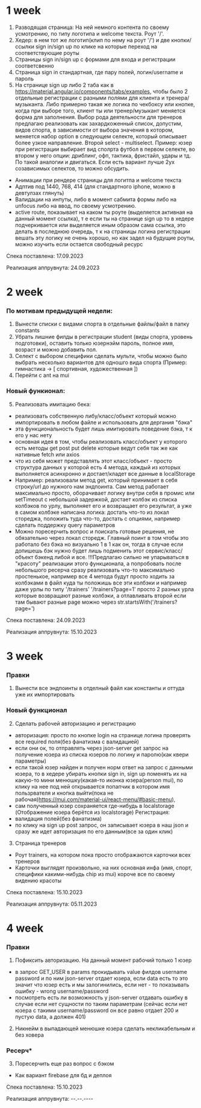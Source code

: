 # 1 week

1. Разводящая страница: На ней немного контента по своему усмотрению, по типу логотипа и welcome текста. Роут '/'.
2. Хедер: в нем тот же логотип(клип по нему на роут '/') и две кнопки/ссылки sign in/sign up по клике на которые переход на соответствующие роуты
3. Страницы sign in/sign up с формами для входа и регистрации соответсвенно
4. Страница sign in стандартная, где пару полей, логин/username и пароль
5. На странице sign up либо 2 таба как в https://material.angular.io/components/tabs/examples, чтобы было 2 отдельные регистрации с разными полями для клиента и тренера/музыканта.
   Либо примерно такая же логика по чекбоксу или кнопке, когда при выборе того, клиент ты или тренер/музыкант меняется форма для заполнения.
   Выбор рода деятельности для тренеров предлагаю реализовать как захардкоженный список, допустим, видов спорта, в зависимости от выбора значения в котором, меняется набор option в следующем селекте, который описывает
   более узкое направление. Второй select - multiselect. Пример: юзер при регистрации выбирает вид сполрта футбол в первом селекте, во втором у него опции: дриблинг, офп, тактика,
   фристайл, удары и тд. По такой аналогии и двигаться. Если есть вариант лучше 2ух созависимых селектов, то можно обсудить.

- Анимации при рендере страницы для логитпа и welcome текста
- Адптив под 1440, 768, 414 (для стандартного iphone, можно в девтулзах глянуть)
- Валидации на инпуты, либо в момент сабмита формы либо на unfocus либо на ввод, по своему усмотрению.
- active route, показывает на каком ты роуте (выделяется активная на данный момент ссылка), т е если ты на странице sign up то в хедере подчеркивается или выделяется иным образом сама ссылка, это делать в последнюю очередь, т к на страницы логина регистрации вешать эту логику не очень хорошо, но как задел на будущие роуты, можно изучить если остается свободный ресурс

Спека поставлена: 17.09.2023

Реализация аппрувнута: 24.09.2023

# 2 week

### По мотивам предыдущей недели:

1. Вынести списки с видами спорта в отдельные файлы/файл в папку constants
2. Убрать лишние филды в регистрации student (виды спорта, уровень подготовки), оставить только юзернэйм пароль, полное имя, возраст и можно добавить пол.
3. Селект с выбором специфики сделать мульти, чтобы можно было выбрать несколько вариантов для одношго вида спорта (Пример: гимнастика -> [ спортивная, художественная ])
4. Перейти с ant на mui

### Новый функионал:

5. Реализовать имитацию бека:

- реализовать собственную либу/класс/объект который можно импортировать в любом файле и использовать для дергания "бэка"
- эта функциональность будет лишь имитировать поведение бэка, т к его у нас нету
- основная идея в том, чтобы реализовать класс/объект у которого есть методы get post put delete которые ведут себя так же как нативные fetch или axios
- что из себя может представлять этот класс/объект - просто структура данных у которой есть 4 метода, каждый из которых выполняется асинхронно и достает/кладет все данные в localStorage
- Например: реализовали метод get, который принимает в себя строку/url до нужного нам эндпоинта. Сам метод работает максимально просто, оборачивает логику внутри себя в промис или setTimeout с небольшой задержкой, достает колбэк из списка колбэков по урлу, выполняет его и возвращает его результат, а уже в самом колбэке написана логика: достать что-то из локал стореджа, положить туда что-то, достать с опциями, например сделать поддержку query параметров
- Можно поресерчить вопрос и поискать готовые решения, не обязательно через локал сторедж. Главный поинт в том чтобы это работало без бэка но визуально 1 в 1 как он, тогда в случае если допишешь бэк нужно будет лишь подменить этот сервис/класс/объект бэкенд либой и все.
  !!!Предлагаю сильно не упарываться в "красоту" реализации этого функционала, а попробовать после небольшого ресерча сразу реализовать что-то максимально простенькое, например все 4 метода будут просто ходить за колбэками в файл куда ты положишь все эти колбэки и например даже урлы по типу '/trainers' '/trainers?page=1' просто 2 разных урла которые возвращают разные колбэки, а отлавливать второй если там бывают разные page можно через str.startsWith('/trainers?page=')

Спека поставлена: 24.09.2023

Реализация аппрувнута: 15.10.2023

# 3 week

### Правки

1. Вынести все эндпоинты в отделный файл как константы и оттуда уже их импортировать

### Новый функционал

2. Сделать рабочей авторизацию и регистрацию

- авторизация: просто по кнопке login на странице логина проверять все required поля(без фанатизма с валидацией)
- если они ок, то отправлять через json-server get запрос на получение юзера из списка юзеров по логину и паролю(как квери параметры)
- если такой юзер найден и получен норм ответ на запрос с данными юзера, то в хедере убирать кнопки sign in, sign up поменять их на какую-то мини менюшку(какая-то иконка юзера(person mui), по клику на нее под ней открывается попапчик в котором имя пользрвателя и кнопка выйти(пока не рабочая)https://mui.com/material-ui/react-menu/#basic-menu),
- сам полученный юзер сохраняется где-нибудь в localstorage (Отображение юзера берётся из localstorage)
  Регистрация:
- валидация полей(без фанатизма)
- по клику на sign up post запрос, он записывает юзера в наш json и сразу же идет авторизация по его данным(все за один клик)

3. Страница тренеров

- Роут trainers, на котором пока просто отображаются карточки всех тренеров
- Карточки выглядят произвольно, на них основная инфа (имя, спорт, специфики какими-нибудь chip из mui) короче все по своему видению красоты

Спека поставлена: 15.10.2023

Реализация аппрувнута: 05.11.2023

# 4 week

### Правки

1. Пофиксить авторизацию. На данный момент рабочий только 1 юзер

- в запрос GET_USER в params прокидывать value филдов username password и по ним json-server отдает юзера, если data есть то это значит что юзер есть и мы залогинились, если нет - то показывать ошибку - wrong username/password
- посмотреть есть ли возможность у json-server отдавать ошибку в случае если нет сущности по таким параметрам (сейчас если нет юзера с такими username/password он все равно отдает 200 и пустую data, а должен 401)

2. Никнейм в выпадающей менюшке юзера сделать некликабельным и без ховера

### Ресерч\*

3. Поресерчить еще раз вопрос с бэком

- Как вариант firebase для бд и деплоя

Спека поставлена: 15.10.2023

Реализация аппрувнута: --.--.----
